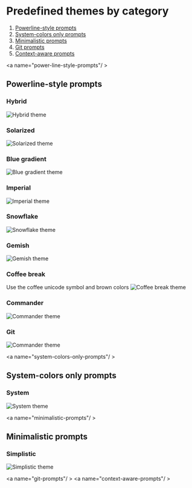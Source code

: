 # Predefined themes by category

1. [Powerline-style prompts](#power-line-style-prompts)
2. [System-colors only prompts](#sysmte-colors-only-prompts)
3. [Minimalistic prompts](#minimalistic-prompts)
4. [Git prompts](#git-prompts)
5. [Context-aware prompts](#context-aware-prompts)

<a name="power-line-style-prompts"/ >
## Powerline-style prompts

### Hybrid

![Hybrid theme](https://raw.githubusercontent.com/MisanthropicBit/bash_powerline/master/screenshots/hybrid.png)

### Solarized

![Solarized theme](https://raw.githubusercontent.com/MisanthropicBit/bash_powerline/master/screenshots/solarized.png)

### Blue gradient

![Blue gradient theme](https://raw.githubusercontent.com/MisanthropicBit/bash_powerline/master/screenshots/blue_gradient.png)

### Imperial

![Imperial theme](https://raw.githubusercontent.com/MisanthropicBit/bash_powerline/master/screenshots/imperial.png)

### Snowflake

![Snowflake theme](https://raw.githubusercontent.com/MisanthropicBit/bash_powerline/master/screenshots/snowflake.png)

### Gemish

![Gemish theme](https://raw.githubusercontent.com/MisanthropicBit/bash_powerline/master/screenshots/gemish.png)

### Coffee break

Use the coffee unicode symbol and brown colors
![Coffee break theme](https://raw.githubusercontent.com/MisanthropicBit/bash_powerline/master/screenshots/coffee_break.png)

### Commander

![Commander theme](https://raw.githubusercontent.com/MisanthropicBit/bash_powerline/master/screenshots/commander.png)

### Git

![Commander theme](https://raw.githubusercontent.com/MisanthropicBit/bash_powerline/master/screenshots/commander.png)

<a name="system-colors-only-prompts"/ >
## System-colors only prompts

### System

![System theme](https://raw.githubusercontent.com/MisanthropicBit/bash_powerline/master/screenshots/system.png)

<a name="minimalistic-prompts"/ >
## Minimalistic prompts

### Simplistic

![Simplistic theme](https://raw.githubusercontent.com/MisanthropicBit/bash_powerline/master/screenshots/simplistic.png)

<a name="git-prompts"/ >
<a name="context-aware-prompts"/ >

